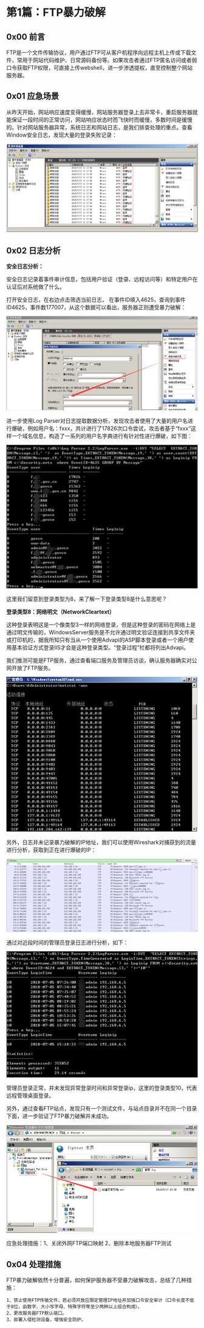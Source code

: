 # 第1篇：FTP暴力破解

## 0x00 前言

​ FTP是一个文件传输协议，用户通过FTP可从客户机程序向远程主机上传或下载文件，常用于网站代码维护、日常源码备份等。如果攻击者通过FTP匿名访问或者弱口令获取FTP权限，可直接上传webshell，进一步渗透提权，直至控制整个网站服务器。

## 0x01 应急场景

​ 从昨天开始，网站响应速度变得缓慢，网站服务器登录上去非常卡，重启服务器就能保证一段时间的正常访问，网站响应状态时而飞快时而缓慢，多数时间是缓慢的。针对网站服务器异常，系统日志和网站日志，是我们排查处理的重点。查看Window安全日志，发现大量的登录失败记录：

![](../.gitbook/assets/win-5-1.png)

## 0x02 日志分析

**安全日志分析：**

安全日志记录着事件审计信息，包括用户验证（登录、远程访问等）和特定用户在认证后对系统做了什么。

打开安全日志，在右边点击筛选当前日志， 在事件ID填入4625，查询到事件ID4625，事件数177007，从这个数据可以看出，服务器正则遭受暴力破解：

![](../.gitbook/assets/win-5-2.png)

进一步使用Log Parser对日志提取数据分析，发现攻击者使用了大量的用户名进行爆破，例如用户名：fxxx，共计进行了17826次口令尝试，攻击者基于“fxxx”这样一个域名信息，构造了一系列的用户名字典进行有针对性进行爆破，如下图：

![](../.gitbook/assets/win-5-3.png)

这里我们留意到登录类型为8，来了解一下登录类型8是什么意思呢？

**登录类型8：网络明文（NetworkCleartext）**

这种登录表明这是一个像类型3一样的网络登录，但是这种登录的密码在网络上是通过明文传输的，WindowsServer服务是不允许通过明文验证连接到共享文件夹或打印机的，据我所知只有当从一个使用Advapi的ASP脚本登录或者一个用户使用基本验证方式登录IIS才会是这种登录类型。“登录过程”栏都将列出Advapi。

我们推测可能是FTP服务，通过查看端口服务及管理员访谈，确认服务器确实对公网开放了FTP服务。

![](../.gitbook/assets/win-5-4.png)

另外，日志并未记录暴力破解的IP地址，我们可以使用Wireshark对捕获到的流量进行分析，获取到正在进行爆破的IP：

![](../.gitbook/assets/win-5-5.png)

通过对近段时间的管理员登录日志进行分析，如下：

![](../.gitbook/assets/win-5-6.png)

管理员登录正常，并未发现异常登录时间和异常登录ip，这里的登录类型10，代表远程管理桌面登录。

另外，通过查看FTP站点，发现只有一个测试文件，与站点目录并不在同一个目录下面，进一步验证了FTP暴力破解并未成功。

![](../.gitbook/assets/win-5-7.png)

应急处理措施：1、关闭外网FTP端口映射 2、删除本地服务器FTP测试

## 0x04 处理措施

​ FTP暴力破解依然十分普遍，如何保护服务器不受暴力破解攻击，总结了几种措施：

```text
1、禁止使用FTP传输文件，若必须开放应限定管理IP地址并加强口令安全审计（口令长度不低于8位，由数字、大小写字母、特殊字符等至少两种以上组合构成）。
2、更改服务器FTP默认端口。
3、部署入侵检测设备，增强安全防护。
```

